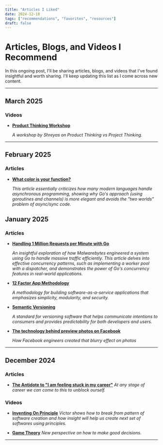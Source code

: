 ```yaml
---
title: "Articles I Liked"
date: 2024-12-18
tags: ["recommendations", "favorites", "resources"]
draft: false
---
```


# Articles, Blogs, and Videos I Recommend

In this ongoing post, I'll be sharing articles, blogs, and videos that I've found insightful and worth sharing. I'll keep updating this list as I come across new content.

---

## March 2025

### Videos

- **[Product Thinking Workshop](https://www.youtube.com/watch?v=f6kdp27TYZs)**

  *A workshop by Shreyas on Product Thinking vs Project Thinking.*

---

## February 2025

### Articles

- **[What color is your function?](https://journal.stuffwithstuff.com/2015/02/01/what-color-is-your-function/)**

  *This article essentially criticizes how many modern languages handle asynchronous programming, showing why Go's approach (using goroutines and channels) is more elegant and avoids the "two worlds" problem of async/sync code.*


## January 2025

### Articles

- **[Handling 1 Million Requests per Minute with Go](http://marcio.io/2015/07/handling-1-million-requests-per-minute-with-golang/)**

  *An insightful exploration of how Malwarebytes engineered a system using Go to handle massive traffic efficiently. This article delves into effective concurrency patterns, such as implementing a worker pool with a dispatcher, and demonstrates the power of Go's concurrency features in real-world applications.*

- **[12 Factor App Methodology](https://12factor.net/)**

  *A methodology for building software-as-a-service applications that emphasizes simplicity, modularity, and security.*

- **[Semantic Versioning](https://semver.org/)**

  *A standard for versioning software that helps communicate intentions to consumers and provides predictability for both developers and users.*

- **[The technology behind preview photos on Facebook](https://engineering.fb.com/2015/08/06/android/the-technology-behind-preview-photos/)**

  *How Facebook engineers created that blurry effect on photos*

---

## December 2024

### Articles

- **[The Antidote to "I am feeling stuck in my career"](https://com.queries.fun/p/the-antidote-to-i-am-feeling-stuck)**
  *At any stage of career we can come to this to unblock ourself.*

### Videos

- **[Inventing On Principle](https://youtu.be/PUv66718DII?si=6E-A1fxU3iGfq2bq)**
  *Victor shows how to break from pattern of software creation and how insight will help us create next set of softwares using principles.*

- **[Game Theory](https://www.youtube.com/watch?v=M3oWYHYoBvk)**
  *New perspective on how to make good decisions.*

---

